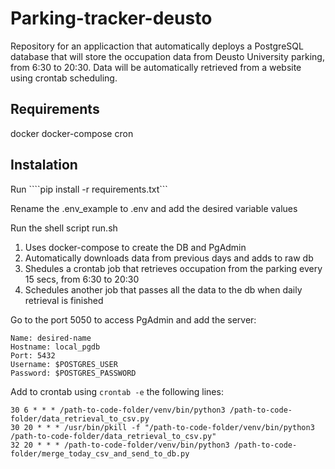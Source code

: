 # Parking-tracker-deusto

Repository for an applicaction that automatically deploys a PostgreSQL database that will store the occupation data from Deusto University parking, from
6:30 to 20:30. Data will be automatically retrieved from a website using crontab scheduling.

## Requirements

docker
docker-compose
cron

## Instalation

Run ````pip install -r requirements.txt```

Rename the .env_example to .env and add the desired variable values

Run the shell script run.sh

1. Uses docker-compose to create the DB and PgAdmin
2. Automatically downloads data from previous days and adds to raw db
3. Shedules a crontab job that retrieves occupation from the parking every 15 secs, from 6:30 to 20:30
4. Schedules another job that passes all the data to the db when daily retrieval is finished

Go to the port 5050 to access PgAdmin and add the server:

    Name: desired-name
    Hostname: local_pgdb
    Port: 5432
    Username: $POSTGRES_USER
    Password: $POSTGRES_PASSWORD

Add to crontab using ````crontab -e```` the following lines:
````nano
30 6 * * * /path-to-code-folder/venv/bin/python3 /path-to-code-folder/data_retrieval_to_csv.py
30 20 * * * /usr/bin/pkill -f "/path-to-code-folder/venv/bin/python3 /path-to-code-folder/data_retrieval_to_csv.py"
32 20 * * * /path-to-code-folder/venv/bin/python3 /path-to-code-folder/merge_today_csv_and_send_to_db.py
````
